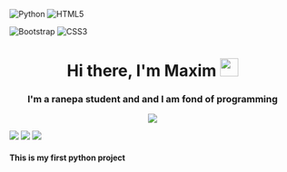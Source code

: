 ![Python](https://img.shields.io/badge/python-3670A0?style=for-the-badge&logo=python&logoColor=ffdd54)
![HTML5](https://img.shields.io/badge/html5-%23E34F26.svg?style=for-the-badge&logo=html5&logoColor=white)

![Bootstrap](https://img.shields.io/badge/bootstrap-%23563D7C.svg?style=for-the-badge&logo=bootstrap&logoColor=white)
![CSS3](https://img.shields.io/badge/css3-%231572B6.svg?style=for-the-badge&logo=css3&logoColor=white)

<h1 align="center">Hi there, I'm Maxim 
<img src="https://github.com/blackcater/blackcater/raw/main/images/Hi.gif" height="32"/></h1>
<h3 align="center">I'm a ranepa student and and I am fond of programming</h3>

<p align="center">
  <img src="http://github-profile-summary-cards.vercel.app/api/cards/profile-details?username=MKoreallycool&theme=blueberry"/>
</p>

![](http://github-profile-summary-cards.vercel.app/api/cards/stats?username=MKoreallycool&theme=blueberry)
![](http://github-profile-summary-cards.vercel.app/api/cards/productive-time?username=MKoreallycool&theme=blueberry&utcOffset=8)
![](http://github-profile-summary-cards.vercel.app/api/cards/repos-per-language?username=MKoreallycool&theme=blueberry)

<h4>This is my first python project</h4>
